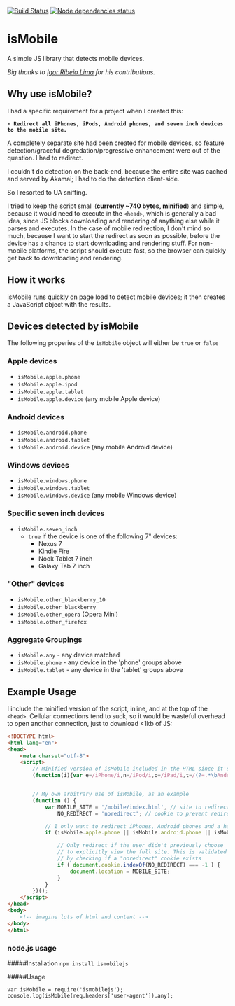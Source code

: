[![Build Status](https://travis-ci.org/kaimallea/isMobile.png)](https://travis-ci.org/kaimallea/isMobile)
[![Node dependencies status](https://david-dm.org/kaimallea/isMobile.png)](https://david-dm.org/kaimallea/isMobile)

# isMobile

A simple JS library that detects mobile devices.



_Big thanks to [Igor Ribeio Lima](https://github.com/igorlima) for his contributions._

## Why use isMobile?

I had a specific requirement for a project when I created this:

**`- Redirect all iPhones, iPods, Android phones, and seven inch devices to the mobile site.`**

A completely separate site had been created for mobile devices, so feature detection/graceful degredation/progressive enhancement were out of the question. I had to redirect.

I couldn't do detection on the back-end, because the entire site was cached and served by Akamai; I had to do the detection client-side.

So I resorted to UA sniffing.

I tried to keep the script small (**currently ~740 bytes, minified**) and simple, because it would need to execute in the `<head>`, which is generally a bad idea, since JS blocks downloading and rendering of anything else while it parses and executes. In the case of mobile redirection, I don't mind so much, because I want to start the redirect as soon as possible, before the device has a chance to start downloading and rendering stuff. For non-mobile platforms, the script should execute fast, so the browser can quickly get back to downloading and rendering.

## How it works

isMobile runs quickly on page load to detect mobile devices; it then creates a JavaScript object with the results.

## Devices detected by isMobile

The following properies of the `isMobile` object will either be `true` or `false`

### Apple devices

* `isMobile.apple.phone`
* `isMobile.apple.ipod`
* `isMobile.apple.tablet`
* `isMobile.apple.device` (any mobile Apple device)

### Android devices

* `isMobile.android.phone`
* `isMobile.android.tablet`
* `isMobile.android.device` (any mobile Android device)

### Windows devices

* `isMobile.windows.phone`
* `isMobile.windows.tablet`
* `isMobile.windows.device` (any mobile Windows device)

### Specific seven inch devices

* `isMobile.seven_inch`
	* `true` if the device is one of the following 7" devices:
		- Nexus 7
		- Kindle Fire
		- Nook Tablet 7 inch
		- Galaxy Tab 7 inch

### "Other" devices

* `isMobile.other_blackberry_10`
* `isMobile.other_blackberry`
* `isMobile.other_opera` (Opera Mini)
* `isMobile.other_firefox`

### Aggregate Groupings

* `isMobile.any` - any device matched
* `isMobile.phone` - any device in the 'phone' groups above
* `isMobile.tablet` - any device in the 'tablet' groups above


## Example Usage

I include the minified version of the script, inline, and at the top of the `<head>`. Cellular connections tend to suck, so it would be wasteful overhead to open another connection, just to download <1kb of JS:


```html
<!DOCTYPE html>
<html lang="en">
<head>
    <meta charset="utf-8">
    <script>
        // Minified version of isMobile included in the HTML since it's <1kb
        (function(i){var e=/iPhone/i,n=/iPod/i,o=/iPad/i,t=/(?=.*\bAndroid\b)(?=.*\bMobile\b)/i,r=/Android/i,d=/BlackBerry/i,s=/Opera Mini/i,a=/IEMobile/i,b=/(?=.*\bFirefox\b)(?=.*\bMobile\b)/i,h=RegExp("(?:Nexus 7|BNTV250|Kindle Fire|Silk|GT-P1000)","i"),c=function(i,e){return i.test(e)},l=function(i){var l=i||navigator.userAgent;this.apple={phone:c(e,l),ipod:c(n,l),tablet:c(o,l),device:c(e,l)||c(n,l)||c(o,l)},this.android={phone:c(t,l),tablet:!c(t,l)&&c(r,l),device:c(t,l)||c(r,l)},this.other={blackberry:c(d,l),opera:c(s,l),windows:c(a,l),firefox:c(b,l),device:c(d,l)||c(s,l)||c(a,l)||c(b,l)},this.seven_inch=c(h,l),this.any=this.apple.device||this.android.device||this.other.device||this.seven_inch},v=i.isMobile=new l;v.Class=l})(window);


        // My own arbitrary use of isMobile, as an example
        (function () {
            var MOBILE_SITE = '/mobile/index.html', // site to redirect to
                NO_REDIRECT = 'noredirect'; // cookie to prevent redirect

            // I only want to redirect iPhones, Android phones and a handful of 7" devices
            if (isMobile.apple.phone || isMobile.android.phone || isMobile.seven_inch) {

                // Only redirect if the user didn't previously choose
                // to explicitly view the full site. This is validated
                // by checking if a "noredirect" cookie exists
                if ( document.cookie.indexOf(NO_REDIRECT) === -1 ) {
                    document.location = MOBILE_SITE;
                }
            }
        })();
    </script>
</head>
<body>
    <!-- imagine lots of html and content -->
</body>
</html>
```

### node.js usage

#####Installation
`npm install ismobilejs`

#####Usage
```
var isMobile = require('ismobilejs');
console.log(isMobile(req.headers['user-agent']).any);
```